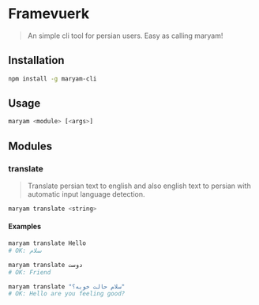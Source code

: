 # Framevuerk

> An simple cli tool for persian users. Easy as calling maryam!

## Installation

```bash
npm install -g maryam-cli
```

## Usage
```bash
maryam <module> [<args>]
```

## Modules

### translate
> Translate persian text to english and also english text to persian with automatic input language detection.

```bash
maryam translate <string>
```

#### Examples

```bash
maryam translate Hello
# OK: سلام

maryam translate دوست
# OK: Friend

maryam translate "سلام حالت خوبه؟"
# OK: Hello are you feeling good?
```